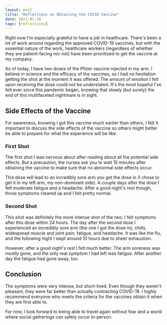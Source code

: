 ```yaml
---
layout: post
title: "Reflections on Obtaining the COVID Vaccine"
date: 2021-01-26
tags: [reflections] 
---
```


Right now I'm especially grateful to have a job in healthcare. There's been a lot of work around regarding the approved COVID-19 vaccines, but with the essential nature of the work, healthcare workers (regardless of whether they are patient-facing nor not) have been prioritized to get the vaccine at my company.

As of today, I have two doses of the Pfizer vaccine injected in my arm. I believe in science and the efficacy of the vaccines, so I had no hesitation getting the shot at the moment it was offered. The amount of emotion I felt upon receiving the dose could not be understated. It's the most hopeful I've felt ever since this pandemic began, knowing that slowly (but surely) the end of this multifaceted nightmare is in sight. 

## Side Effects of the Vaccine

For awareness, knowing I got this vaccine much earlier than others, I felt it important to discuss the side effects of the vaccine so others might better be able to prepare for what the experience will be like.

### First Shot

The first shot I was nervous about after reading about all the potential side effects. But a precaution, the nurses ask you to wait 15 minutes after obtaining the vaccine to make sure that no abnormal side effects occur.

This dose will lead to an incredibly sore arm you get the dose in (I chose to get it in my left arm, my non-dominant side). A couple days after the dose I felt moderate fatigue and a headache. After a good night's rest though, those symptoms cleared up and I felt pretty normal. 

### Second Shot

This shot was definitely the more intense shot of the two. I felt symptoms after this dose within 24 hours. The day after the second dose I experienced an incredibly sore arm (the one I got the dose in), chills, widespread muscle and joint pain, fatigue, and headache. It was like the flu, and the following night I slept around 10 hours due to sheer exhaustion. 

However, after a good night's rest I felt much better. The arm soreness was mostly gone, and the only real symptom I had left was fatigue. After another day the fatigue had gone away, too. 

## Conclusion

The symptoms were very intense, but short-lived. Even though they weren't pleasant, they were far better than actually contracting COVID-19. I highly recommend everyone who meets the criteria for the vaccines obtain it when they are first able to. 

For now, I look forward to being able to travel again without fear and a world where social gatherings can safely occur in-person.
